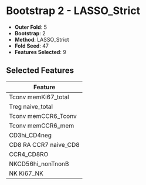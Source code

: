 # Bootstrap 2 - LASSO_Strict

- **Outer Fold**: 5
- **Bootstrap**: 2
- **Method**: LASSO_Strict
- **Fold Seed**: 47
- **Features Selected**: 9

## Selected Features

| Feature |
|---------|
| Tconv memKi67_total |
| Treg naive_total |
| Tconv memCCR6_Tconv |
| Tconv memCCR6_mem |
| CD3hi_CD4neg |
| CD8 RA CCR7 naive_CD8 |
| CCR4_CD8RO |
| NKCD56hi_nonTnonB |
| NK Ki67_NK |
